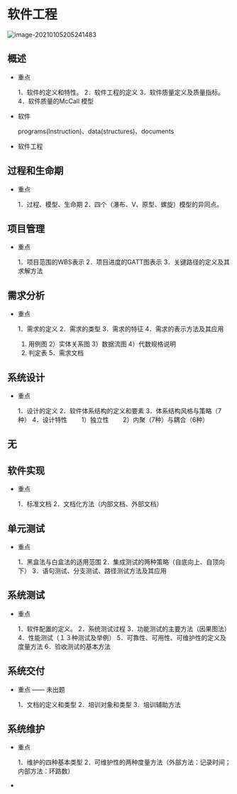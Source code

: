 # 软件工程

![image-20210105205241483](https://gitee.com/twilight_h_1184651848/pic-go-img/raw/master/softwareEngineering/all/20210105205516.png)

## 概述

- 重点

  1．软件的定义和特性。
  2．软件工程的定义
  3．软件质量定义及质量指标。
  4．软件质量的McCall 模型

- 软件

  programs(Instruction)、data(structures)、documents

- 软件工程

  

## 过程和生命期

- 重点

  1．过程、模型、生命期
  2．四个（瀑布、V、原型、螺旋）模型的异同点。

## 项目管理

- 重点

  1．项目范围的WBS表示
  2．项目进度的GATT图表示
  3．关键路径的定义及其求解方法

## 需求分析

- 重点

  1．需求的定义
  2．需求的类型
  3．需求的特征
  4．需求的表示方法及其应用
  1) 用例图
  2）实体关系图
  3）数据流图
  4）代数规格说明
  5) 判定表
  5．需求文档

## 系统设计

- 重点

  1．设计的定义
  2．软件体系结构的定义和要素
  3．体系结构风格与策略（7种）
  4．设计特性
  　　1）独立性
  　　2）内聚（7种）与耦合（6种）

## 无

## 软件实现

- 重点

  1．标准文档
  2．文档化方法（内部文档、外部文档）

## 单元测试

- 重点

  1．黑盒法与白盒法的适用范围
  2．集成测试的两种策略（自底向上、自顶向下）
  3．语句测试、分支测试、路径测试方法及其应用

## 系统测试

- 重点

  1．软件配置的定义。
  2．系统测试过程
  3．功能测试的主要方法（因果图法）
  4．性能测试（１３种测试及举例）
  5．可靠性、可用性、可维护性的定义及度量方法
  6．验收测试的基本方法

## 系统交付

- 重点 —— 未出题

  1．文档的定义和类型
  2．培训对象和类型
  3．培训辅助方法

## 系统维护

- 重点

  1．维护的四种基本类型
  2．可维护性的两种度量方法（外部方法：记录时间；内部方法：环路数）

- 